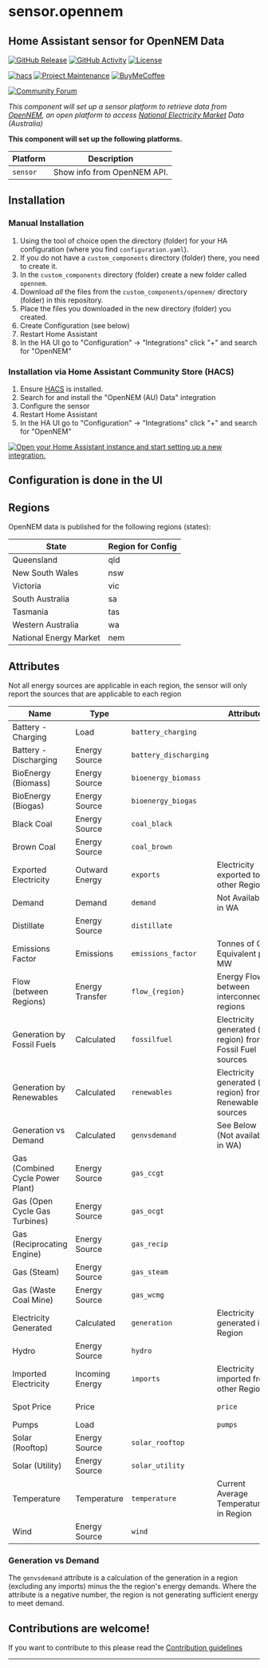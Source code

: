 # sensor.opennem

## Home Assistant sensor for OpenNEM Data

[![GitHub Release][releases-shield]][releases]
[![GitHub Activity][commits-shield]][commits]
[![License][license-shield]][license]

[![hacs][hacsbadge]][hacs]
[![Project Maintenance][maintenance-shield]][user_profile]
[![BuyMeCoffee][buymecoffeebadge]][buymecoffee]

[![Community Forum][forum-shield]][forum]

_This component will set up a sensor platform to retrieve data from [OpenNEM](http://www.opennem.org.au), an open platform to access [National Electricity Market](https://www.aemo.com.au/energy-systems/electricity/national-electricity-market-nem/about-the-national-electricity-market-nem) Data (Australia)_

**This component will set up the following platforms.**

| Platform | Description                 |
| -------- | --------------------------- |
| `sensor` | Show info from OpenNEM API. |

## Installation

### Manual Installation

1. Using the tool of choice open the directory (folder) for your HA configuration (where you find `configuration.yaml`).
2. If you do not have a `custom_components` directory (folder) there, you need to create it.
3. In the `custom_components` directory (folder) create a new folder called `opennem`.
4. Download _all_ the files from the `custom_components/opennem/` directory (folder) in this repository.
5. Place the files you downloaded in the new directory (folder) you created.
6. Create Configuration (see below)
7. Restart Home Assistant
8. In the HA UI go to "Configuration" -> "Integrations" click "+" and search for "OpenNEM"

### Installation via Home Assistant Community Store (HACS)

1. Ensure [HACS](http://hacs.xyz/) is installed.
2. Search for and install the "OpenNEM (AU) Data" integration
3. Configure the sensor
4. Restart Home Assistant
5. In the HA UI go to "Configuration" -> "Integrations" click "+" and search for "OpenNEM"

[![Open your Home Assistant instance and start setting up a new integration.](https://my.home-assistant.io/badges/config_flow_start.svg)](https://my.home-assistant.io/redirect/config_flow_start/?domain=opennem)

## Configuration is done in the UI

<!---->

## Regions

OpenNEM data is published for the following regions (states):

| State                  | Region for Config |
| ---------------------- | ----------------- |
| Queensland             | qld               |
| New South Wales        | nsw               |
| Victoria               | vic               |
| South Australia        | sa                |
| Tasmania               | tas               |
| Western Australia      | wa                |
| National Energy Market | nem               |

## Attributes

Not all energy sources are applicable in each region, the sensor will only report the sources that are applicable to each region

| Name                             | Type            |                       | Attribute                                                  | Description        |
| -------------------------------- | --------------- | --------------------- | ---------------------------------------------------------- | ------------------ |
| Battery - Charging               | Load            | `battery_charging`    |                                                            |
| Battery - Discharging            | Energy Source   | `battery_discharging` |                                                            |
| BioEnergy (Biomass)              | Energy Source   | `bioenergy_biomass`   |                                                            |
| BioEnergy (Biogas)               | Energy Source   | `bioenergy_biogas`    |                                                            |
| Black Coal                       | Energy Source   | `coal_black`          |                                                            |
| Brown Coal                       | Energy Source   | `coal_brown`          |                                                            |
| Exported Electricity             | Outward Energy  | `exports`             | Electricity exported to other Regions                      |
| Demand                           | Demand          | `demand`              | Not Available in WA                                        |
| Distillate                       | Energy Source   | `distillate`          |                                                            |
| Emissions Factor                 | Emissions       | `emissions_factor`    | Tonnes of CO2 Equivalent per MW                            |
| Flow (between Regions)           | Energy Transfer | `flow_{region}`       | Energy Flow between interconnected regions                 |
| Generation by Fossil Fuels       | Calculated      | `fossilfuel`          | Electricity generated (in region) from Fossil Fuel sources |
| Generation by Renewables         | Calculated      | `renewables`          | Electricity generated (in region) from Renewable sources   |
| Generation vs Demand             | Calculated      | `genvsdemand`         | See Below (Not available in WA)                            |
| Gas (Combined Cycle Power Plant) | Energy Source   | `gas_ccgt`            |                                                            |
| Gas (Open Cycle Gas Turbines)    | Energy Source   | `gas_ocgt`            |                                                            |
| Gas (Reciprocating Engine)       | Energy Source   | `gas_recip`           |                                                            |
| Gas (Steam)                      | Energy Source   | `gas_steam`           |                                                            |
| Gas (Waste Coal Mine)            | Energy Source   | `gas_wcmg`            |                                                            |
| Electricity Generated            | Calculated      | `generation`          | Electricity generated in Region                            |
| Hydro                            | Energy Source   | `hydro`               |                                                            |
| Imported Electricity             | Incoming Energy | `imports`             | Electricity imported from other Regions                    |
| Spot Price                       | Price           |                       | `price`                                                    | Current Spot Price |
| Pumps                            | Load            |                       | `pumps`                                                    |                    |
| Solar (Rooftop)                  | Energy Source   | `solar_rooftop`       |                                                            |
| Solar (Utility)                  | Energy Source   | `solar_utility`       |                                                            |
| Temperature                      | Temperature     | `temperature`         | Current Average Temperature in Region                      |
| Wind                             | Energy Source   | `wind`                |

### Generation vs Demand

The `genvsdemand` attribute is a calculation of the generation in a region (excluding any imports) minus the the region's energy demands. Where the attribute is a negative number, the region is not generating sufficient energy to meet demand.

## Contributions are welcome!

If you want to contribute to this please read the [Contribution guidelines](CONTRIBUTING.md)

---

[integration_blueprint]: https://github.com/bacco007/sensor.opennem
[buymecoffee]: https://www.buymeacoffee.com/bacco007
[buymecoffeebadge]: https://img.shields.io/badge/buy%20me%20a%20coffee-donate-yellow.svg?style=for-the-badge
[commits-shield]: https://img.shields.io/github/commit-activity/y/bacco007/sensor.opennem.svg?style=for-the-badge
[commits]: https://github.com/bacco007/sensor.opennem/commits/master
[hacs]: https://hacs.xyz
[hacsbadge]: https://img.shields.io/badge/HACS-Custom-orange.svg?style=for-the-badge
[discord]: https://discord.gg/Qa5fW2R
[discord-shield]: https://img.shields.io/discord/330944238910963714.svg?style=for-the-badge
[exampleimg]: example.png
[forum-shield]: https://img.shields.io/badge/community-forum-brightgreen.svg?style=for-the-badge
[forum]: https://community.home-assistant.io/t/custom-component-australia-opennem/168239
[license]: https://github.com/bacco007/sensor.opennem/blob/main/LICENSE
[license-shield]: https://img.shields.io/github/license/bacco007/sensor.opennem.svg?style=for-the-badge
[maintenance-shield]: https://img.shields.io/badge/maintainer-Thomas%20Baxter%20%40bacco007-blue.svg?style=for-the-badge
[releases-shield]: https://img.shields.io/github/release/bacco007/sensor.opennem.svg?style=for-the-badge
[releases]: https://github.com/bacco007/sensor.opennem/releases
[user_profile]: https://github.com/bacco007

